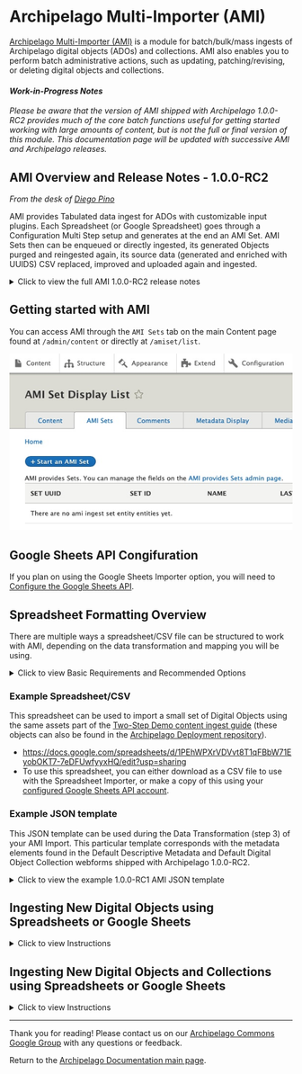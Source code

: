 # Archipelago Multi-Importer (AMI)

[Archipelago Multi-Importer (AMI)](https://github.com/esmero/ami) is a module for batch/bulk/mass ingests of Archipelago digital objects (ADOs) and collections. AMI also enables you to perform batch administrative actions, such as updating, patching/revising, or deleting digital objects and collections.

#### *Work-in-Progress Notes*

*Please be aware that the version of AMI shipped with Archipelago 1.0.0-RC2 provides much of the core batch functions useful for getting started working with large amounts of content, but is not the full or final version of this module. This documentation page will be updated with successive AMI and Archipelago releases.*	
## AMI Overview and Release Notes - 1.0.0-RC2
*From the desk of [Diego Pino](https://github.com/DiegoPino)*

AMI provides Tabulated data ingest for ADOs with customizable input plugins. Each Spreadsheet (or Google Spreadsheet) goes through a Configuration Multi Step setup and generates at the end an AMI Set. AMI Sets then can be enqueued or directly ingested, its generated Objects purged and reingested again, its source data (generated and enriched with UUIDS) CSV replaced, improved and uploaded again and ingested. 

<details><summary>Click to view the full AMI 1.0.0-RC2 release notes</summary>
<span>

#### Setup Steps: 
AMI has Ingest, Update and Patch capabilities. AMI has a plugin system to fetch data. The data can come from multiple sources and right now (RC2) CSV/EXCEL or Google Spreadsheets are the ones enabled. Direct from Solr/OAI/API is on the works too for RC3. AMI can read files locally from the server, remotely from URLs or remotely from Private Backend Storage (S3). It does parent/children validation, makes sure that parents are ingested first, cleans broken relationships, allows arbitrary multi relations to be generated in a single ROW (ismemberof, partOf, etc)  pointing to other rows or existing ADOs (via UUIDs) and can process rows directly as JSON or preprocessed via a Metadata Display entity (twig template) capable of producing JSON output. These templates can be configured by “type”, Articles v/s 3DModel can have different ones. Even which columns contain Files can be configured at that level.

#### AMI Set Entity: 
Ami Sets are special custom entities that hold an Ingest Strategy generated via the previous Setup steps (as JSON with all it's settings), a CSV with data imported from the original source (with UUIDs prepopulated if they were not provided by the user). These AMI sets are simpler and faster than “batch sets” because they do not have a single entry per Object to be ingested. All data lives in a CSV. This means the CSV of an AMI set can be corrected and reuploaded. Users can then Process a Set either putting the to be ingested ADOs in the queue and let Hydroponics Service do the rest or directly via Batch on the UI. ADOs generated by a set can also be purged from there. These sets can also be created manually if needed of any of the chosen settings modified anytime. Which AMI set generated the Ingest is also tracked in a newly created ADO’s JSON and any other extra data (or fixed data e.g common Rights statements, or LoD) can be provided by a Twig Template. Ingest is amazingly fast. We monitored Ingest with Remote URL(islandora Datastreams) files of 15Mbytes average at a speed of 2 seconds per Object (including all post processing) continuously for a set of 100+.

#### Search and Replace: 
This module also provides a simple search/replace text VBO action (handles JSON as text) and a full blown JSONPATCH VBO action to batch modify ADOs. The last one is extremely powerful permitting multiple operations at the same time with tests. E.g replace a certain value, add another value, remove another value only if a certain test (e.g “type”:”Article” and “date_of_digital”: “2020-09-09”) matches. If any tests fail the whole operation will be canceled for that ADO. An incomplete “Webform” VBO action is present but not fully functional yet. This one allows you to choose a Webform, a certain element inside that Webform and then find and replace using the same Interface you would see while editing/adding a new ADO via the web form workflow. Should be ready by RC3.

</span>
</details>

## Getting started with AMI

You can access AMI through the `AMI Sets` tab on the main Content page found at `/admin/content` or directly at `/amiset/list`.

  ![AMI Sets List](/imgs/ami/AMIsetsList.jpg)

## Google Sheets API Congifuration

If you plan on using the Google Sheets Importer option, you will need to [Configure the Google Sheets API](/docs/googleapi.md).

## Spreadsheet Formatting Overview

There are multiple ways a spreadsheet/CSV file can be structured to work with AMI, depending on the data transformation and mapping you will be using.

<details><summary>Click to view Basic Requirements and Recommended Options</summary>
<span>

- For most standard AMI ingests, each Row of your spreadsheet/CSV will correspond to a single Digital Object or Collection.
- Columns in your spreadsheet/CSV can be mapped to different data (files) and metadata elements (label, description, subjects, etc.).

- It is recommended that different types of files are placed into separate columns--"images", "documents", "models", "videos", "audios".
  - Filepaths can point to remote files, to existing files within your docker container, and s3 (or other storage type/location that is accessible to Archipelago).
      - Example path for existing file within docker container:
      `/var/www/html/d8content/myAMIimage.jpg`
      - Example s3 path:
      `s3://myAMIuploads/myAMIdocument.pdf`
      - Example remote filepath:
      `https://dogsaregreat.edu/dogs.tiff`
  - **Multiple files can be placed in a single cell, separated by a semicolon ( ; ).** You can also place multiple files into separate columns (of the same filetype), but this may result in a large and cumbersome spreadsheet.
  - For Digital Objects comprised of multiple types of files, such as an Oral History Interview with an audio file and a PDF transcript file, you can place different file types within different corresponding columns for the same Row.
  - It is recommended that filepaths are copied/stored as plain (non hyperlinked) formatted text.

- **Every spreadsheet/CSV file should contain the following Columns:**
  - `node_uuid`
    - this can be empty
    - if empty, Archipelago will automatically generate UUIDs
    - can be used with existing UUIDs during migrations
  - `type`
    - the Digital Object or Digital Object Collection Type, such as 'Photograph' or 'Collection'
  - `label`
    - the title of the Digital Object or Collection

- **Recommended Columns:**
  - Files as defined above
    - `images`, `audios`, `documents`, etc.
  - `ismemberof` and/or `ispartof` (and/or whatever predicate corresponds with the relationship you are mapping)
    - these columns can be used to connect related objects using the object-to-object relationship that matches your needs
    - these columns can hold 3 types of values
      - empty (no value)
      - an integer to connect an object to another object's corresponding row in the same spreadsheet/CSV
        * Ex: Row 2 corresponds to a Digital Object Collection; for a Digital Object corresponding to Row 3, the 'ismemberof' column contains a value of '2'. The Digital Object in Row 3 would be ingested as a member of the Digital Object Collection in Row 2.
      - a UUID to connect with an already ingested object
  - Metadata - for all the rich, detailed information associated with your Digital Objects and Collections
    - Every Column header will become a JSON Key and each cell a JSON value for that Key
    - You can use direct JSON snippets such as:
    ````
    [{"uri": "http://id.loc.gov/authorities/subjects/sh95008857","label": "Digital libraries"}]
    ````

    - If you have an advanced twig template with the necessary logic, you can place data in cells that can be parsed and structured in various ways (such as multiple values separated by semicolons split accordingly, capitalization of values based on defined patterns, etc.)

    </span>
    </details>

### Example Spreadsheet/CSV    

This spreadsheet can be used to import a small set of Digital Objects using the same assets part of the [Two-Step Demo content ingest guide](https://github.com/esmero/archipelago-deployment/blob/1.0.0-RC1/docs/democontent.md) (these objects can also be found in the [Archipelago Deployment repository](https://github.com/esmero/archipelago-deployment)).

* https://docs.google.com/spreadsheets/d/1PEhWPXrVDVvt8T1qFBbW71EyobOKT7-7eDFUwfyyxHQ/edit?usp=sharing
* To use this spreadsheet, you can either download as a CSV file to use with the Spreadsheet Importer, or make a copy of this using your [configured Google Sheets API account](/docs/googleapi.md).

### Example JSON template

This JSON template can be used during the Data Transformation (step 3) of your AMI Import. This particular template corresponds with the metadata elements found in the Default Descriptive Metadata and Default Digital Object Collection webforms shipped with Archipelago 1.0.0-RC2.

  <details><summary>Click to view the example 1.0.0-RC1 AMI JSON template</summary>
  <span>

To use this template, copy and paste the JSON below directly into a new Metadata Display, found here for a local`http://localhost:8001/metadatadisplay/list` or `http://yoursite.org/metadatadisplay/list`. Select `JSON` as the 'Primary mime type this Twig Template entity will generate as output' for this new Metadata Display.

```json_encode
  {
      "type": {{ data.type|json_encode|raw }},
      "label": {{ data.label|json_encode|raw }},
      "issue_number": {{ data.issue_number|json_encode|raw }},
      "interviewee": {{ data.interviewee|json_encode|raw }},
      "interviewer": {{ data.interviewer|json_encode|raw }},
      "duration": {{ data.duration|json_encode|raw }},
      "website_url": {{ data.website_url|json_encode|raw }},
      "description": {{ data.description|json_encode|raw }},
      "date_created": {{ data.date_created|json_encode|raw }},
      "creator": {{ data.creator|json_encode|raw }},
      "creator_lod": {{ data.creator_lod|json_encode|raw }},
      "publisher": {{ data.publisher|json_encode|raw }},
      "language": {{ data.language|json_encode|raw }},
      "ismemberof": [],
      "owner": {{ data.owner|json_encode|raw }},
      "local_identifier": {{ data.local_identifier|json_encode|raw }},
      "date_published": {{ data.date_published|json_encode|raw }},
      "rights_statements": {{ data.rights_statements|json_encode|raw }},
      "rights": {{ data.rights|json_encode|raw }},
      "subject_loc": {{ data.subject_loc|json_encode|raw }},
      "subject_lcnaf_personal_names": {{ data.subject_lcnaf_personal_names|json_encode|raw }},
      "subject_lcnaf_corporate_names": {{ data.subject_lcnaf_corporate_names|json_encode|raw }},
      "subject_lcnaf_geographic_names": {{ data.subject_lcnaf_geographic_names|json_encode|raw }},
      "subject_lcgft_terms": {{ data.subject_lcgft_terms|json_encode|raw }},
      "subject_wikidata": {{ data.subject_wikidata|json_encode|raw }},
      "edm_agent": {{ data.edm_agent|json_encode|raw }},
      "term_aat_getty": {{ data.term_aat_getty|json_encode|raw }},
      "geographic_location": {{ data.geographic_location|json_encode|raw }},
      "subjects_local_personal_names": {{ data.subjects_local_personal_names|json_encode|raw }},
      "subjects_local": {{ data.subjects_locals|json_encode|raw }},
      "audios": [],
      "images": [],
      "models": [],
      "videos": [],
      "documents": [],
      "as:generator": {
          "type": "Create",
          "actor": {
              "url": {{ setURL|json_encode|raw }},
              "name": "ami",
              "type": "Service"
          },
          "endTime": "{{"now"|date("c")}}",
          "summary": "Generator",
          "@context": "https:\/\/www.w3.org\/ns\/activitystreams"
      },
      "upload_associated_warcs": []
  }
```

</span>
</details>  

## Ingesting New Digital Objects using Spreadsheets or Google Sheets

<details><summary>Click to view Instructions</summary>
<span>

From either the main Content page or the AMI Sets List page, select the 'Start an AMI set' button to begin.

#### Step 1: Plugin Selection
Select the Plugin type you will be using from the dropdown menu.
  - Google Sheets Importer
  - Spreadsheet Importer  (if using local CSV file)

    ![Plugin Importer Select](/imgs/ami/PluginImporterSelect.jpg)

_*The `Remote JSON API Importer` and additional remote import source options (for other repository systems) will be covered in separate tutorials following future releases._

#### Step 2: Operation and Spreadsheet Source Selection
Select 'Create New ADOs' as the Operation you would like to perform.

- If using Google Sheets Importer:
  - Enter the ID of your Google Sheet
  - Enter the Cell Range for your Google Sheet

    ![Google Sheets Importer](/imgs/ami/AMIstep2googlesheets.jpg)

- If using Spreadsheet Importer:
  - Select 'Choose File' to upload the CSV you will be using.

    ![Google Sheets Importer](/imgs/ami/AMIstep2spreadsheet.jpg)  

#### Step 3: Data Transformation Selections
Select the data transformation approach--how your source data will be transformed into ADO (Archipelago Digital Object) Metadata.

- You will have 3 options for your data transformation approach:
  1. Direct
    - Columns from your spreadsheet source will be cast directly to ADO metadata (JSON), without transformation/further processing (only intended for use with simple data strings).
  2. Custom (Expert Mode)
    - Provides very granular custom data transformation and mapping options
    - Needs to be used if importing Digital Objects and Digital Object Collections at the same time/from same spreadsheet source (see separate instructions below).
  3. Template
    - Columns from your spreadsheet source will be cast to ADO metadata (JSON) using a Twig template setup for JSON output.

- You will also need to Select which columns contain filenames, entities or URLS where files can be fetched from. Select what columns correspond to the Digital Object types found in your spreadsheet source.

- Lastly, for this step, you will need to select the destination Fields and Bundles for your New ADOs. If your spreadsheet source only contains Digital Objects, select `Strawberry (Descriptive Metadata source) for Digital Object`

  - If using Sheet 1 of the Demo AMI Ingest set (found above):
   - Select `Template` and use the AMI Ingest JSON template that corresponds with your metadata elements.
   - Select `images`, `documents`, and `audios` for the file source/fetching.

   ![AMI Step 3 Data Transformation Mappings](/imgs/ami/AMIstep3JSONtemplateDataTransformation.jpg)

#### Step 4: Global ADO Mappings
Select your global ADO mappings.
  - Even if empty (no values), select `node_uuid` and any relationship predicate columns (such as `ismemberof`).
  - By default, the option to automatically assigns UUIDs is selected. If you have existing UUIds, unselect this option.
  - Select the corresponding Columns for the Required ADO mappings.
  - If using Sheet 1 of the Demo AMI Ingest set (found above):
    - Select both `ismemberof` and `node_uuid` for ADO Parent columns
    - Keep 'Automatically assign UUID' checked
    - Do not select any column for 'Sequence'
    - Select the `label` column for ADO Label

    ![AMI Step 4 Global ADO Mappings](/imgs/ami/AMIstep4GlobalADOmappings.jpg)

#### Step 5: ZIP upload

Provide an optional ZIP file containing your assets.
  - You may choose to upload a ZIP file containing all or some of the corresponding files specified in your csv/spreadsheet.
  - The file upload size restrictions specified in your Archipelago instance will apply here (512MB maximum by default). 
 
 ![AMI Step 5 Zip](/imgs/ami/AMIstep5zip.jpg) 
  
  - Please note, when creating your ZIP file (in particular, within an OSX environment): only select the folders and files needed, not the top/enclosing folder they are in. 
   
<details><summary>Click to view screenshot of example ZIP file creation in OSX</summary>
<span>
	
 ![Example ZIP OSX](/imgs/ami/ExampleZipOSX.jpg)
	
</span>
</details>  

#### Step 6: AMI Set Confirmation

You will now see a message letting you know that 'Your source data was saved and is available as a CSV at `linktotheAMIgenerated.csv`

The message will also let you know that your New AMI Set was created and provide a link to the AMI Set page.

  ![AMI Step 6](/imgs/ami/AMIStep6.jpg)

#### Step 7: AMI Set Processing

Your newly created AMI Set will now need to be Processed.

If you clicked on the 'see it here' link in Step 6, you will be brought to the AMI Set page for review. From this page you can review the JSON configuration for your set (determined by your selections in the preceeding steps).

  ![AMI Set Admin Review](/imgs/ami/AMIsetAdminReview.jpg)

To Process this set, navigate to the `Process` tab. You will have two options related to the Processing outcome for your AMI Set. 
 - Option 1: Select the "Desired ADOS Statuses After Process" for both Digital Objects (and Digital Object Collections, if also part of your ingest).
	- The Statuses you have available will reflect the publication workflow/moderation states (such as Draft, Published, Archived/Unpublished) setup in your Archipelago instance, and the permissions associated your user account.	
 - Option 2: You may choose to check the option to 'Enqueue but do not process Batch' to place the AMI set in the Queue to Process. *For the AMI version shipped with Archipelago 1.0.0-RC2, the option to 'Enqueue' for scheduled/future Processing should only be used if the Queue operations for your Archipelago instance are configured. Please return to this page for updated Enqueueing instructions that will accompany future releases.*
 - Select `Confirm` to continue. 
	
  ![AMI Admin Set Process](/imgs/ami/AMIsetAdminProcessRC2.jpg)

You may also select `Process` from the `Operations` menu for the AMI set from the main `AMI sets` page.

  ![AMI Sets Admin Process Operations Menu](/imgs/ami/AMISetAdminProcessOpsMenu.jpg)
  
If you chose to 'Confirm" and Process your AMI Set immediately, proceed to Step 9: Processing and ADO Creation.   

#### Step 8: Queue Manager (if not Processing immediately)

If you chose to place your AMI set in the Queue to Process in step 7, you may need to navigate to the Queue Manager found at `/admin/config/system/queue-ui`. (Be sure to select the `Queue Manager` under the System section, not the `Queue Manager for Hydroponic Service` under the Archipelago section). If the Queue operations for your Archipelago instance have been configured, you can simply leave your AMI Set in the Queue for Processing on the preconfigured schedule.

  ![AMI Queue Manager](/imgs/ami/AMIqueueMgr.jpg)

To Process your AMI Set immediately from the Queue Manager page, select the checkbox next to the 'AMI Digital Object Ingester Queue Worker'. Keep the `Action` menu set to `Batch Process` and click the `Apply to selected items` button.

  ![AMI Queue Manager Batch](/imgs/ami/AMIqueueMgrBatchProcess.jpg)

#### Step 9: Processing and ADO Creation

Your AMI set will now be Processed. You can follow the set's progress through the `Processing queues` loading screen.

  ![AMI Processing Queues](/imgs/ami/AMIprocessingQueue.jpg)

After your AMI set is Processed, you will receive confirmation messages letting you know your Digital Objects were successfully created. 

  ![AMI Set Succes](/imgs/ami/AMIsetSuccessRC2.jpg)
  
From this message, you can click on each ADO title to review the new created Digital Object (or Collection) if you wish. Or, you may proceed to step 10.  

#### Step 10: Review your newly created Digital Objects

Return to the main Content page found at `/admin/content` and review your newly created Digital Objects. After ensuring that files and metadata elements were mapped correctly, you may choose to change the Status for your Digital Objects to 'Published'. Celebrate your AMI success with a fresh coffee, tea, or cookie!

</span>
</details>  

## Ingesting New Digital Objects and Collections using Spreadsheets or Google Sheets

<details><summary>Click to view Instructions</summary>
<span>

From either the main Content page or the AMI Sets List page, select the 'Start an AMI set' button to begin.

#### Steps 1: Plugin Selection & Step 2: Operation and Spreadsheet Source Selection
Follow the same instructions found above for Ingesting New Digital Objects.

#### Step 3: Data Transformation Selections
To import Digital Objects and Digital Object Collections at the same time/from same spreadsheet source, you will need to select the `Custom (Expert Mode)` option for your data transformation approach.
  - Custom (Expert Mode)
    - Provides very granular custom data transformation and mapping options

You will then need to 'Select your Custom Data Transformation and Mapping Options' for each of your Digital Object types.

- For Collection objects:
 - Select either the Direct or Template (and corresponding JSON template) option for your data transformation approach.
 - Select the destination Fields and Bundles for `Strawberry (Descriptive Metadata source) for Digital Object Collection`
 - You may also wish to Select which columns contain filenames, entities or URLS where files can be fetched from. For most Collection objects, you will either leave unselected or choose `images` if you are uploading a thumbnail image for your Collection.

![AMI Custom Mode Collections](/imgs/ami/AMIcustomModeCollections.jpg)

- For **each** Digital Object type in your spreadsheet source:
  - You will also need to select either the Direct or Template (and corresponding JSON template) option for your data transformation approach.
  - Then select which columns contain filenames, entities or URLS where files can be fetched from. Select what columns correspond to the Digital Object types found in your spreadsheet source.
  - Then Select the destination Fields and Bundles for `Strawberry (Descriptive Metadata source) for Digital Object`
  - For example, for Book type Digital Objects, you would select the following options (as depicted in this screenshot):

  ![AMI Custom Digital Object Mappings](/imgs/ami/AMIcustomDigitalObjectMappings.jpg)  

- If using Sheet 2 of the Demo AMI Ingest set (found above):
   - Follow the instructions for mapping the Digital Object Collection (found in row 2), using the Template Data transformation approach with the AMI 1.0.0-RC1 JSON Template. Also select the destination Fields and Bundles for `Strawberry (Descriptive Metadata source) for Digital Object Collection`. Leave the file source fetching unselected.
   - For the Book, Photograph, and Conversation (Oral History) Digital Object types, choose the same the Template Data transformation approach with the AMI 1.0.0-RC1 JSON Template.
   - For Book object types, select `images` and `documents` for file source fetching.
   - For Photograph object types, select `images` for file source fetching.
   - For Conversation (Oral History) object types, select `images`, `documents`, and `audio` for file source fetching.

#### Step 4: Global ADO Mappings

Select your global ADO mappings.
  - Even if empty (no values), select `node_uuid`.
  - In order to make sure that Digital Objects containing the corresponding UUID or spreadsheet row number for any corresponding Collections, make sure `ismemberof` is also selected in the ADO Parent Columns.
  - By default, the option to automatically assigns UUIDs is selected. If you have existing UUIds, unselect this option.
  - Select the corresponding Columns for the Required ADO mappings.
  - If using Sheet 2 of the Demo AMI Ingest set (found above):
    - Select both `ismemberof` and `node_uuid` for ADO Parent columns
    - Keep 'Automatically assign UUID' checked
    - Do not select any column for 'Sequence'
    - Select the `label` column for ADO Label

    ![AMI Step 4 Global ADO Mappings](/imgs/ami/AMIstep4GlobalADOmappings.jpg)

#### Step 5-10:

Follow the same instructions found in Steps 5-10 above. As part of step 10, make sure your Digital Objects were ingested into the corresponding Collections you mapped them to in your spreadsheet source. Please note, you will need to Publish the Digital Objects before the Objects will appear in the Collection's View page (whether accessed as a logged-in Admin user or Anonymous/Public user). Celebrate your next AMI success with another fresh coffee, tea, or cookie!

</span>
</details>

---

Thank you for reading! Please contact us on our [Archipelago Commons Google Group](https://groups.google.com/forum/#!forum/archipelago-commons) with any questions or feedback.

Return to the [Archipelago Documentation main page](../README.md).
